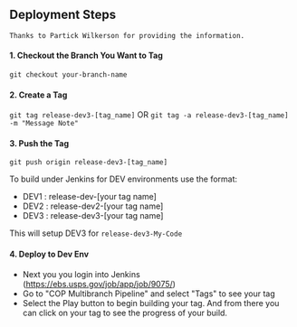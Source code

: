 ## Deployment Steps

`Thanks to Partick Wilkerson for providing the information.`

#### 1. Checkout the Branch You Want to Tag
   `git checkout your-branch-name`

#### 2. Create a Tag
   `git tag release-dev3-[tag_name]`
   OR
   `git tag -a release-dev3-[tag_name] -m "Message Note"`

#### 3. Push the Tag
   `git push origin release-dev3-[tag_name]`

To build under Jenkins for DEV environments use the format:
- DEV1 : release-dev-[your tag name]
- DEV2 : release-dev2-[your tag name]
- DEV3 : release-dev3-[your tag name]

This will setup DEV3 for `release-dev3-My-Code`
 
#### 4. Deploy to Dev Env
- Next you you login into Jenkins (https://ebs.usps.gov/job/app/job/9075/)
- Go to "COP Multibranch Pipeline" and select "Tags" to see your tag
- Select the Play button to begin building your tag. And from there you can click on your tag to see the progress of your build.

